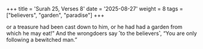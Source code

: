 +++
title = 'Surah 25, Verses 8'
date = '2025-08-27'
weight = 8
tags = ["believers", "garden", "paradise"]
+++

or a treasure had been cast down to him, or he had had a garden from which he may eat!” And the wrongdoers say ˹to the believers˺, “You are only following a bewitched man.”